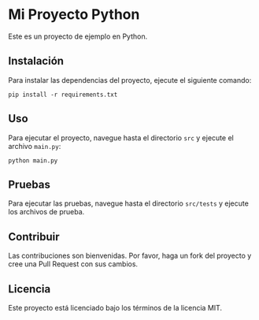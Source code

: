 # Mi Proyecto Python

Este es un proyecto de ejemplo en Python.

## Instalación

Para instalar las dependencias del proyecto, ejecute el siguiente comando:

```
pip install -r requirements.txt
```

## Uso

Para ejecutar el proyecto, navegue hasta el directorio `src` y ejecute el archivo `main.py`:

```
python main.py
```

## Pruebas

Para ejecutar las pruebas, navegue hasta el directorio `src/tests` y ejecute los archivos de prueba.

## Contribuir

Las contribuciones son bienvenidas. Por favor, haga un fork del proyecto y cree una Pull Request con sus cambios.

## Licencia

Este proyecto está licenciado bajo los términos de la licencia MIT.